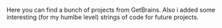 Here you can find a bunch of projects from GetBrains.
Also i added some interesting (for my humlbe level) strings of code for future projects.
